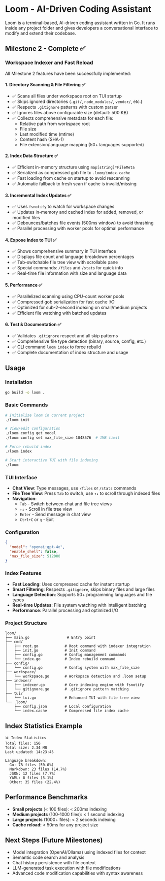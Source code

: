 # Loom - AI-Driven Coding Assistant

Loom is a terminal-based, AI-driven coding assistant written in Go. It runs inside any project folder and gives developers a conversational interface to modify and extend their codebase.

## Milestone 2 - Complete ✅

### Workspace Indexer and Fast Reload

All Milestone 2 features have been successfully implemented:

#### 1. Directory Scanning & File Filtering ✅
- ✅ Scans all files under workspace root on TUI startup
- ✅ Skips ignored directories (`.git/`, `node_modules/`, `vendor/`, etc.)
- ✅ Respects `.gitignore` patterns with custom parser
- ✅ Ignores files above configurable size (default: 500 KB)
- ✅ Collects comprehensive metadata for each file:
  - Relative path from workspace root
  - File size
  - Last modified time (mtime)
  - Content hash (SHA-1)
  - File extension/language mapping (50+ languages supported)

#### 2. Index Data Structure ✅
- ✅ Efficient in-memory structure using `map[string]*FileMeta`
- ✅ Serialized as compressed gob file to `.loom/index.cache`
- ✅ Fast loading from cache on startup to avoid rescanning
- ✅ Automatic fallback to fresh scan if cache is invalid/missing

#### 3. Incremental Index Updates ✅
- ✅ Uses `fsnotify` to watch for workspace changes
- ✅ Updates in-memory and cached index for added, removed, or modified files
- ✅ Debounces/batches file events (500ms window) to avoid thrashing
- ✅ Parallel processing with worker pools for optimal performance

#### 4. Expose Index to TUI ✅
- ✅ Shows comprehensive summary in TUI interface
- ✅ Displays file count and language breakdown percentages
- ✅ Tab-switchable file tree view with scrollable pane
- ✅ Special commands: `/files` and `/stats` for quick info
- ✅ Real-time file information with size and language data

#### 5. Performance ✅
- ✅ Parallelized scanning using CPU-count worker pools
- ✅ Compressed gob serialization for fast cache I/O
- ✅ Optimized for sub-2-second indexing on small/medium projects
- ✅ Efficient file watching with batched updates

#### 6. Test & Documentation ✅
- ✅ Validates `.gitignore` respect and all skip patterns
- ✅ Comprehensive file type detection (binary, source, config, etc.)
- ✅ CLI command `loom index` to force rebuild
- ✅ Complete documentation of index structure and usage

## Usage

### Installation
```bash
go build -o loom .
```

### Basic Commands
```bash
# Initialize loom in current project
./loom init

# View/edit configuration
./loom config get model
./loom config set max_file_size 1048576  # 1MB limit

# Force rebuild index
./loom index

# Start interactive TUI with file indexing
./loom
```

### TUI Interface
- **Chat View**: Type messages, use `/files` or `/stats` commands
- **File Tree View**: Press `Tab` to switch, use `↑↓` to scroll through indexed files
- **Navigation**: 
  - `Tab` - Switch between chat and file tree views
  - `↑↓` - Scroll in file tree view
  - `Enter` - Send message in chat view
  - `Ctrl+C` or `q` - Exit

### Configuration
```json
{
  "model": "openai:gpt-4o",
  "enable_shell": false,
  "max_file_size": 512000
}
```

### Index Features
- **Fast Loading**: Uses compressed cache for instant startup
- **Smart Filtering**: Respects `.gitignore`, skips binary files and large files
- **Language Detection**: Supports 50+ programming languages and file types
- **Real-time Updates**: File system watching with intelligent batching
- **Performance**: Parallel processing and optimized I/O

### Project Structure
```
loom/
├── main.go                 # Entry point
├── cmd/
│   ├── root.go            # Root command with indexer integration
│   ├── init.go            # Init command
│   ├── config.go          # Config management commands
│   └── index.go           # Index rebuild command
├── config/
│   └── config.go          # Config system with max_file_size
├── workspace/
│   └── workspace.go       # Workspace detection and .loom setup
├── indexer/
│   ├── indexer.go         # Core indexing engine with fsnotify
│   └── gitignore.go       # .gitignore pattern matching
├── tui/
│   └── tui.go             # Enhanced TUI with file tree view
└── .loom/
    ├── config.json        # Local configuration
    └── index.cache        # Compressed file index cache
```

## Index Statistics Example
```
📊 Index Statistics
Total files: 156
Total size: 2.34 MB
Last updated: 14:23:45

Language breakdown:
  Go: 78 files (50.0%)
  Markdown: 23 files (14.7%)
  JSON: 12 files (7.7%)
  YAML: 8 files (5.1%)
  Other: 35 files (22.4%)
```

## Performance Benchmarks
- **Small projects** (< 100 files): < 200ms indexing
- **Medium projects** (100-1000 files): < 1 second indexing  
- **Large projects** (1000+ files): < 2 seconds indexing
- **Cache reload**: < 50ms for any project size

## Next Steps (Future Milestones)
- Model integration (OpenAI/Ollama) using indexed files for context
- Semantic code search and analysis
- Chat history persistence with file context
- LLM-generated task execution with file modifications
- Advanced code modification capabilities with syntax awareness 